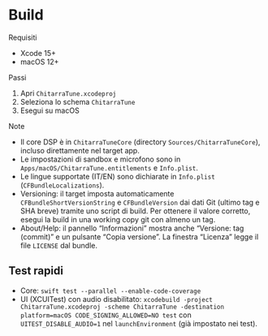 # Build

Requisiti
- Xcode 15+
- macOS 12+

Passi
1. Apri `ChitarraTune.xcodeproj`
2. Seleziona lo schema `ChitarraTune`
3. Esegui su macOS

Note
- Il core DSP è in `ChitarraTuneCore` (directory `Sources/ChitarraTuneCore`), incluso direttamente nel target app.
- Le impostazioni di sandbox e microfono sono in `Apps/macOS/ChitarraTune.entitlements` e `Info.plist`.
- Le lingue supportate (IT/EN) sono dichiarate in `Info.plist` (`CFBundleLocalizations`).
 - Versioning: il target imposta automaticamente `CFBundleShortVersionString` e `CFBundleVersion` dai dati Git (ultimo tag e SHA breve) tramite uno script di build. Per ottenere il valore corretto, esegui la build in una working copy git con almeno un tag.
 - About/Help: il pannello “Informazioni” mostra anche “Versione: tag (commit)” e un pulsante “Copia versione”. La finestra “Licenza” legge il file `LICENSE` dal bundle.

## Test rapidi
- Core: `swift test --parallel --enable-code-coverage`
- UI (XCUITest) con audio disabilitato: `xcodebuild -project ChitarraTune.xcodeproj -scheme ChitarraTune -destination platform=macOS CODE_SIGNING_ALLOWED=NO test` con `UITEST_DISABLE_AUDIO=1` nel `launchEnvironment` (già impostato nei test).
